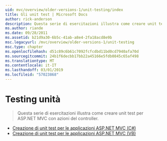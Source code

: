 ```yaml
---
uid: mvc/overview/older-versions-1/unit-testing/index
title: Gli unit test | Microsoft Docs
author: rick-anderson
description: Questa serie di esercitazioni illustra come creare unit test per ASP.NET MVC con azioni del controller.
ms.author: riande
ms.date: 09/28/2011
ms.assetid: b21d9a30-6b5c-41ab-a8e4-2fa18acd8e9b
msc.legacyurl: /mvc/overview/older-versions-1/unit-testing
msc.type: chapter
ms.openlocfilehash: d51c89c6b61c7092fcfcdbd11bd0cd7940afa70d
ms.sourcegitcommit: 24b1f6decbb17bb22a45166e5fdb0845c65af498
ms.translationtype: MT
ms.contentlocale: it-IT
ms.lasthandoff: 03/01/2019
ms.locfileid: "57023868"
---
```

<a name="unit-testing"></a>Testing unità
====================
> Questa serie di esercitazioni illustra come creare unit test per ASP.NET MVC con azioni del controller.


- [Creazione di unit test per le applicazioni ASP.NET MVC (C#)](creating-unit-tests-for-asp-net-mvc-applications-cs.md)
- [Creazione di unit test per le applicazioni ASP.NET MVC (VB)](creating-unit-tests-for-asp-net-mvc-applications-vb.md)
